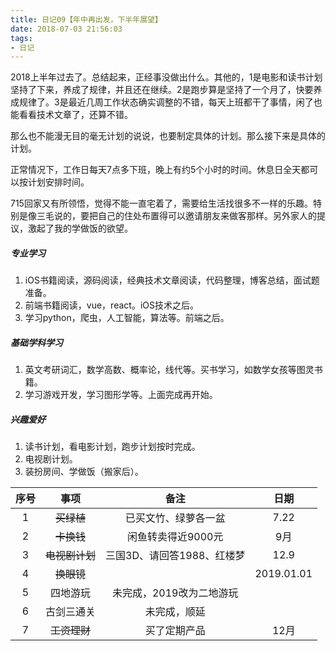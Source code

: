```yaml
---
title: 日记09【年中再出发，下半年展望】
date: 2018-07-03 21:56:03
tags:
- 日记
---
```


2018上半年过去了。总结起来，正经事没做出什么。其他的，1是电影和读书计划坚持了下来，养成了规律，并且还在继续。2是跑步算是坚持了一个月了，快要养成规律了。3是最近几周工作状态确实调整的不错，每天上班都干了事情，闲了也能看看技术文章了，还算不错。

那么也不能漫无目的毫无计划的说说，也要制定具体的计划。那么接下来是具体的计划。

正常情况下，工作日每天7点多下班，晚上有约5个小时的时间。休息日全天都可以按计划安排时间。

715回家又有所领悟，觉得不能一直宅着了，需要给生活找很多不一样的乐趣。特别是像三毛说的，要把自己的住处布置得可以邀请朋友来做客那样。另外家人的提议，激起了我的学做饭的欲望。

##### 专业学习
1. iOS书籍阅读，源码阅读，经典技术文章阅读，代码整理，博客总结，面试题准备。
2. 前端书籍阅读，vue，react。iOS技术之后。
3. 学习python，爬虫，人工智能，算法等。前端之后。

##### 基础学科学习
1. 英文考研词汇，数学高数、概率论，线代等。买书学习，如数学女孩等图灵书籍。
2. 学习游戏开发，学习图形学等。上面完成再开始。

##### 兴趣爱好
1. 读书计划，看电影计划，跑步计划按时完成。
2. 电视剧计划。
3. 装扮房间、学做饭（搬家后）。

|序号|事项|备注|日期|
|:-:|:-:|:-:|:-:|
|1|~~买绿植~~|已买文竹、绿萝各一盆|7.22|
|2|~~卡换钱~~|闲鱼转卖得近9000元|9月|
|3|~~电视剧计划~~|三国3D、请回答1988、红楼梦|12.9|
|4|~~换眼镜~~||2019.01.01|
|5|四地游玩|未完成，2019改为二地游玩|
|6|古剑三通关|未完成，顺延|
|7|~~工资理财~~|买了定期产品|12月|
